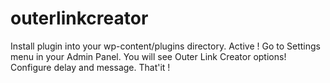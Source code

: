 outerlinkcreator
================
Install plugin into your wp-content/plugins directory.
Active !
Go to Settings menu in your Admin Panel.
You will see Outer Link Creator options!
Configure delay and message.
That'it !
